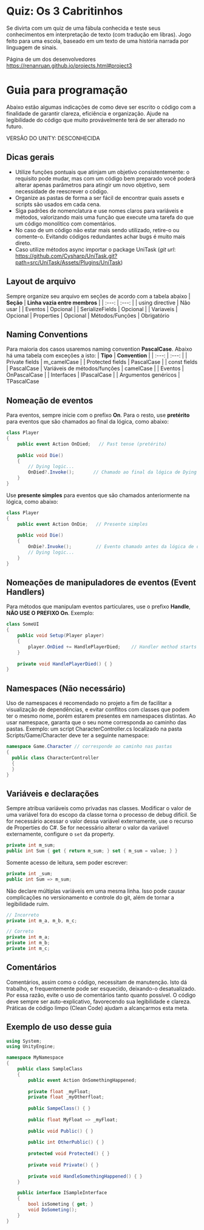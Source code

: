 # Quiz: Os 3 Cabritinhos
Se divirta com um quiz de uma fábula conhecida e teste seus conhecimentos em interpretação de texto (com tradução em libras).
Jogo feito para uma escola, baseado em um texto de uma história narrada por linguagem de sinais.

Página de um dos desenvolvedores
https://renanruan.github.io/projects.html#project3

# Guia para programação
Abaixo estão algumas indicações de como deve ser escrito o código com a finalidade de garantir clareza, eficiência e organização. Ajude na legibilidade do código que muito provávelmente terá de ser alterado no futuro.

VERSÃO DO UNITY: DESCONHECIDA

## Dicas gerais
* Utilize funções pontuais que atinjam um objetivo consistentemente: o requisito pode mudar, mas com um código bem preparado você poderá alterar apenas parâmetros para atingir um novo objetivo, sem necessidade de reescrever o código.
* Organize as pastas de forma a ser fácil de encontrar quais assets e scripts são usados em cada cena.
* Siga padrões de nomenclatura e use nomes claros para variáveis e métodos, valorizando mais uma função que execute uma tarefa do que um código monolítico com comentários.
* No caso de um código não estar mais sendo utilizado, retire-o ou comente-o. Evitando códigos redundantes achar bugs é muito mais direto.
* Caso utilize métodos async importar o package UniTask (<i>git url</i>: https://github.com/Cysharp/UniTask.git?path=src/UniTask/Assets/Plugins/UniTask)

## Layout de arquivo
Sempre organize seu arquivo em seções de acordo com a tabela abaixo
| <b>Seção</b> | <b>Linha vazia entre membros</b> |
| :---: | :---: |
| using directive | Não usar |
| Eventos | Opcional |
| SerializeFields | Opcional |
| Variaveis | Opcional
| Properties | Opcional
| Métodos/Funções | Obrigatório

## Naming Conventions
Para maioria dos casos usaremos naming convention <b>PascalCase</b>. Abaixo há uma tabela com exceções a isto:
| <b>Tipo</b> | <b>Convention</b> |
| :---: | :---: |
| Private fields | m_camelCase |
| Protected fields | PascalCase |
| const fields | PascalCase
| Variáveis de métodos/funções | camelCase |
| Eventos | OnPascalCase |
| Interfaces | IPascalCase |
| Argumentos genéricos | TPascalCase

## Nomeação de eventos
Para eventos, sempre inicie com o prefixo <b>On</b>. Para o resto, use <b>pretérito</b> para eventos que são chamados ao final da lógica, como abaixo:
```cs
class Player
{
    public event Action OnDied;   // Past tense (pretérito)
    
    public void Die()
    {
        // Dying logic...
        OnDied?.Invoke();       // Chamado ao final da lógica de Dying
    }
}
```
Use <b>presente simples</b> para eventos que são chamados anteriormente na lógica, como abaixo:
```cs
class Player
{
    public event Action OnDie;   // Presente simples
    
    public void Die()
    {
        OnDie?.Invoke();         // Evento chamado antes da lógica de dying
        // Dying logic...
    }
}
```

## Nomeações de manipuladores de eventos (Event Handlers)
Para métodos que manipulam eventos particulares, use o prefixo <b>Handle</b>, <b>NÃO USE O PREFIXO On</b>. Exemplo:

```cs
class SomeUI
{
    public void Setup(Player player)
    {
        player.OnDied += HandlePlayerDied;    // Handler method starts with Handle
    }
    
    private void HandlePlayerDied() { }
}
```

## Namespaces (Não necessário)
Uso de namespaces é recomendado no projeto a fim de facilitar a visualização de dependências, e evitar conflitos com classes que podem ter o mesmo nome, porém estarem presentes em namespaces distintas. Ao usar namespace, garanta que o seu nome corresponda ao caminho das pastas. Exemplo: um script CharacterController.cs localizado na pasta Scripts/Game/Character deve ter a seguinte namespace:
```cs
namespace Game.Character // corresponde ao caminho nas pastas
{
  public class CharacterController
  {
  }
}
```

## Variáveis e declarações
Sempre atribua variáveis como privadas nas classes. Modificar o valor de uma variável fora do escopo da classe torna o processo de debug difícil. Se for necessário acessar o valor dessa variável externamente, use o recurso de Properties do C#. Se for necessário alterar o valor da variável externamente, configure o ```set``` da property.
```cs
private int m_sum;
public int Sum { get { return m_sum; } set { m_sum = value; } }
```
Somente acesso de leitura, sem poder escrever:
```cs
private int _sum;
public int Sum => m_sum;
```

Não declare múltiplas variáveis em uma mesma linha. Isso pode causar complicações no versionamento e controle do git, além de tornar a legibilidade ruim.

```cs
// Incorreto
private int m_a, m_b, m_c;   

// Correto
private int m_a;
private int m_b;
private int m_c;
```

## Comentários
Comentários, assim como o código, necessitam de manutenção. Isto dá trabalho, e frequentemente pode ser esquecido, deixando-o desatualizado. Por essa razão, evite o uso de comentários tanto quanto possível. O código deve sempre ser auto-explicativo, favorecendo sua legibilidade e clareza. Práticas de código limpo (Clean Code) ajudam a alcançarmos esta meta.

## Exemplo de uso desse guia
```cs
using System;
using UnityEngine;

namespace MyNamespace
{
    public class SampleClass
    {        
        public event Action OnSomethingHappened;
        
        private float _myFloat;
        private float _myOtherfloat;
    
        public SampeClass() { }
        
        public float MyFloat => _myFloat;
    
        public void Public() { }
        
        public int OtherPublic() { }
  
        protected void Protected() { }
  
        private void Private() { }
        
        private void HandleSomethingHappened() { }
    }

    public interface ISampleInterface
    {
        bool isSometing { get; }
        void DoSometing();
    }
}
```
